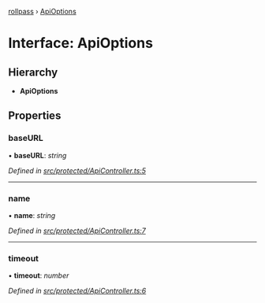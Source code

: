 [rollpass](../README.md) › [ApiOptions](apioptions.md)

# Interface: ApiOptions

## Hierarchy

* **ApiOptions**

## Properties

###  baseURL

• **baseURL**: *string*

*Defined in [src/protected/ApiController.ts:5](https://github.com/RollPass/rollpass-js/blob/e91670a/src/protected/ApiController.ts#L5)*

___

###  name

• **name**: *string*

*Defined in [src/protected/ApiController.ts:7](https://github.com/RollPass/rollpass-js/blob/e91670a/src/protected/ApiController.ts#L7)*

___

###  timeout

• **timeout**: *number*

*Defined in [src/protected/ApiController.ts:6](https://github.com/RollPass/rollpass-js/blob/e91670a/src/protected/ApiController.ts#L6)*

